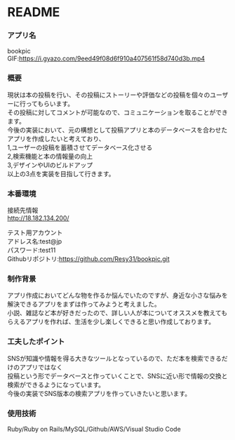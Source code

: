 # README

### アプリ名　
bookpic  
GIF:https://i.gyazo.com/9eed49f08d6f910a407561f58d740d3b.mp4  


### 概要  
現状は本の投稿を行い、その投稿にストーリーや評価などの投稿を個々のユーザーに行ってもらいます。  
その投稿に対してコメントが可能なので、コミュニケーションを取ることができます。  
今後の実装において、元の構想として投稿アプリと本のデータベースを合わせたアプリを作成したいと考えており、  
1,ユーザーの投稿を蓄積させてデータベース化させる  
2,検索機能と本の情報量の向上  
3,デザインやUIのビルドアップ  
以上の3点を実装を目指して行きます。  


### 本番環境  
接続先情報  
http://18.182.134.200/

テスト用アカウント  
アドレス名:test@jp  
パスワード:test11  
Githubリポジトリ:https://github.com/Resy31/bookpic.git  


### 制作背景  
アプリ作成においてどんな物を作るか悩んでいたのですが、身近な小さな悩みを解決できるアプリをまずは作ってみようと考えました。  
小説、雑誌など本が好きだったので、詳しい人が本についてオススメを教えてもらえるアプリを作れば、生活を少し楽しくできると思い作成しております。

### 工夫したポイント  
SNSが知識や情報を得る大きなツールとなっているので、ただ本を検索できるだけのアプリではなく  
投稿という形でデータベースと作っていくことで、SNSに近い形で情報の交換と検索ができるようになっています。  
今後の実装でSNS版本の検索アプリを作っていきたいと思います。  

### 使用技術  
Ruby/Ruby on Rails/MySQL/Github/AWS/Visual Studio Code
